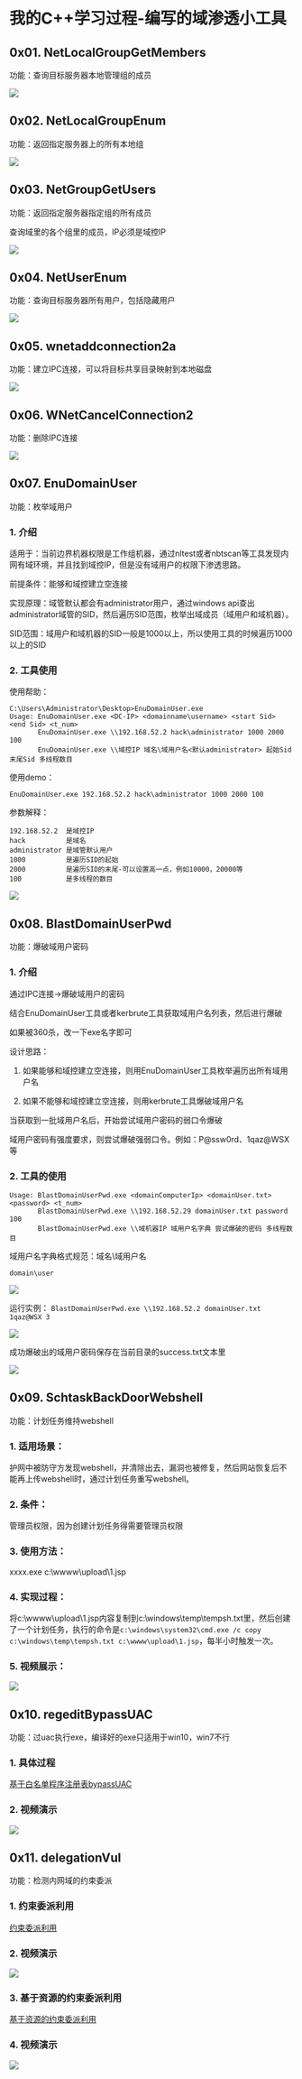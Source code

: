 # 我的C++学习过程-编写的域渗透小工具

## 0x01. NetLocalGroupGetMembers

功能：查询目标服务器本地管理组的成员

![](./imgs/NetLocalGroupGetMembers.png)

## 0x02. NetLocalGroupEnum

功能：返回指定服务器上的所有本地组

![](./imgs/NetLocalGroupEnum.png)

## 0x03. NetGroupGetUsers

功能：返回指定服务器指定组的所有成员

查询域里的各个组里的成员，IP必须是域控IP

![](./imgs/NetGroupGetUsers.png)

## 0x04. NetUserEnum

功能：查询目标服务器所有用户，包括隐藏用户

![](./imgs/NetUserEnum.png)

## 0x05. wnetaddconnection2a

功能：建立IPC连接，可以将目标共享目录映射到本地磁盘

![](./imgs/wnetaddconnection2a.png)

## 0x06. WNetCancelConnection2

功能：删除IPC连接

![](./imgs/WNetCancelConnection2.png)

## 0x07. EnuDomainUser

功能：枚举域用户

### 1. 介绍

适用于：当前边界机器权限是工作组机器，通过nltest或者nbtscan等工具发现内网有域环境，并且找到域控IP，但是没有域用户的权限下渗透思路。

前提条件：能够和域控建立空连接

实现原理：域管默认都会有administrator用户，通过windows api查出administrator域管的SID，然后遍历SID范围，枚举出域成员（域用户和域机器）。

SID范围：域用户和域机器的SID一般是1000以上，所以使用工具的时候遍历1000以上的SID

### 2. 工具使用

使用帮助：

```
C:\Users\Administrator\Desktop>EnuDomainUser.exe
Usage: EnuDomainUser.exe <DC-IP> <domainname\username> <start Sid> <end Sid> <t_num>
       EnuDomainUser.exe \\192.168.52.2 hack\administrator 1000 2000 100
       EnuDomainUser.exe \\域控IP 域名\域用户名<默认administrator> 起始Sid 末尾Sid 多线程数目
```

使用demo：

`EnuDomainUser.exe 192.168.52.2 hack\administrator 1000 2000 100`

参数解释：

```
192.168.52.2  是域控IP
hack          是域名
administrator 是域管默认用户
1000          是遍历SID的起始
2000          是遍历SID的末尾-可以设置高一点，例如10000，20000等
100           是多线程的数目
```

![](./imgs/EnuDomainUser.png)


## 0x08. BlastDomainUserPwd

功能：爆破域用户密码

### 1. 介绍

通过IPC连接->爆破域用户的密码


结合EnuDomainUser工具或者kerbrute工具获取域用户名列表，然后进行爆破


如果被360杀，改一下exe名字即可

设计思路：

1. 如果能够和域控建立空连接，则用EnuDomainUser工具枚举遍历出所有域用户名

2. 如果不能够和域控建立空连接，则用kerbrute工具爆破域用户名

当获取到一批域用户名后，开始尝试域用户密码的弱口令爆破

域用户密码有强度要求，则尝试爆破强弱口令。例如：P@ssw0rd、1qaz@WSX等

### 2. 工具的使用

```
Usage: BlastDomainUserPwd.exe <domainComputerIp> <domainUser.txt> <password> <t_num>
       BlastDomainUserPwd.exe \\192.168.52.29 domainUser.txt password 100
       BlastDomainUserPwd.exe \\域机器IP 域用户名字典 尝试爆破的密码 多线程数目
```

域用户名字典格式规范：域名\域用户名

 `domain\user`

![](./imgs/BlastDomainUserPwd_domainUser.png)


运行实例： `BlastDomainUserPwd.exe \\192.168.52.2 domainUser.txt 1qaz@WSX 3`

![](./imgs/BlastDomainUserPwd_use.png)

成功爆破出的域用户密码保存在当前目录的success.txt文本里

![](./imgs/BlastDomainUserPwd_success.png)


## 0x09. SchtaskBackDoorWebshell

功能：计划任务维持webshell

### 1. 适用场景：

护网中被防守方发现webshell，并清除出去，漏洞也被修复，然后网站恢复后不能再上传webshell时，通过计划任务重写webshell。

### 2. 条件：

管理员权限，因为创建计划任务得需要管理员权限

### 3. 使用方法：

xxxx.exe c:\wwww\upload\1.jsp

### 4. 实现过程：

将c:\wwww\upload\1.jsp内容复制到c:\windows\temp\tempsh.txt里，然后创建了一个计划任务，执行的命令是`c:\windows\system32\cmd.exe /c copy c:\windows\temp\tempsh.txt c:\wwww\upload\1.jsp`，每半小时触发一次。

### 5. 视频展示：

![](./imgs/webshell计划任务后门.gif)


## 0x10. regeditBypassUAC

功能：过uac执行exe，编译好的exe只适用于win10，win7不行

### 1. 具体过程

[基于白名单程序注册表bypassUAC](./regeditBypassUAC/README.md)

### 2. 视频演示

![](./regeditBypassUAC/imgs/regeditBypassUAC.gif)


## 0x11. delegationVul

功能：检测内网域的约束委派

### 1. 约束委派利用

[约束委派利用](./delegationVul/约束委派利用.md)

### 2. 视频演示

![](./delegationVul/imgs/约束委派利用过程.gif)

### 3. 基于资源的约束委派利用

[基于资源的约束委派利用](./delegationVul/基于资源的约束委派利用.md)

### 4. 视频演示

![](./delegationVul/imgs/基于资源的约束委派利用.gif)